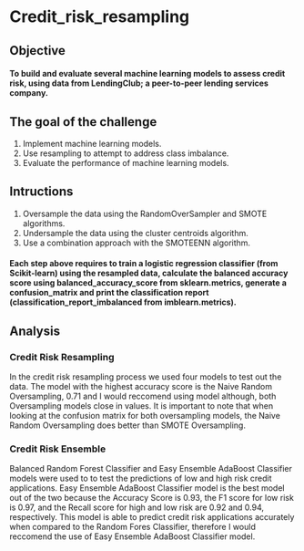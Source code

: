 # Credit_risk_resampling

## Objective

#### To build and evaluate several machine learning models to assess credit risk, using data from LendingClub; a peer-to-peer lending services company.

## The goal of the challenge
1. Implement machine learning models.
2. Use resampling to attempt to address class imbalance.
3. Evaluate the performance of machine learning models.

## Intructions

1. Oversample the data using the RandomOverSampler and SMOTE algorithms.
2. Undersample the data using the cluster centroids algorithm.
3. Use a combination approach with the SMOTEENN algorithm.

#### Each step above requires to train a logistic regression classifier (from Scikit-learn) using the resampled data, calculate the balanced accuracy score using balanced_accuracy_score from sklearn.metrics, generate a confusion_matrix and print the classification report (classification_report_imbalanced from imblearn.metrics).

## Analysis

### Credit Risk Resampling
In the credit risk resampling process we used four models to test out the data. The model with the highest accuracy score is the Naive Random Oversampling, 0.71 and I would reccomend using model although, both Oversampling models close in values. It is important to note that when looking at the confusion matrix for both oversampling models, the Naive Random Oversampling does better than SMOTE Oversampling.

### Credit Risk Ensemble

Balanced Random Forest Classifier and Easy Ensemble AdaBoost Classifier models were used to to test the predictions of low and high risk credit applications. Easy Ensemble AdaBoost Classifier model is the best model out of the two because the Accuracy Score is 0.93, the F1 score for low risk is 0.97, and the Recall score for high and low risk are 0.92 and 0.94, respectively. This model is able to predict credit risk applications accurately when compared to the Random Fores Classifier, therefore I would reccomend the use of Easy Ensemble AdaBoost Classifier model.
